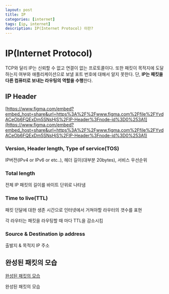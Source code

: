 ```yaml
---
layout: post
title: IP
categories: [internet]
tags: [ip, internet]
description: IP(Internet Protocol) 이란?
---
```


# IP(Internet Protocol)

TCP와 달리 IP는 신뢰할 수 없고 연결이 없는 프로토콜이다. 또한 패킷이 목적지에 도달하는지 여부와 애플리케이션으로 보낼 포트 번호에 대해서 알지 못한다. 단, **IP는 패킷을 다른 컴퓨터로 보내는 라우팅의 역할을 수행**한다.

## IP Header

[https://www.figma.com/embed?embed_host=share&url=https%3A%2F%2Fwww.figma.com%2Ffile%2FYvdACeOb6FQExDm5SNsHjS%2FIP-Header%3Fnode-id%3D0%253A1](https://www.figma.com/embed?embed_host=share&url=https%3A%2F%2Fwww.figma.com%2Ffile%2FYvdACeOb6FQExDm5SNsHjS%2FIP-Header%3Fnode-id%3D0%253A1)

### Version, Header length, Type of service(TOS)

IP버전(IPv4 or IPv6 or etc..), 헤더 길이(대부분 20bytes), 서비스 우선순위

### Total length

전체 IP 패킷의 길이를 바이트 단위로 나타냄

### Time to live(TTL)

패킷 던달에 대한 생존 시간으로 인터넷에서 거쳐야할 라우터의  갯수를 표현

각 라우터는 패킷을 라우팅할 때 마다 TTL을 감소시킴

### Source & Destination ip address

출발지 & 목적지 IP 주소

## 완성된 패킷의 모습

[완성된 패킷의 모습](https://www.figma.com/embed?embed_host=share&url=https%3A%2F%2Fwww.figma.com%2Ffile%2F8rynGMaTwU29oDXYm2J2nF%2FComplete-packet%3Fnode-id%3D0%253A1)

완성된 패킷의 모습